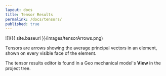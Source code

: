 ```yaml
---
layout: docs
title: Tensor Results
permalink: /docs/tensors/
published: true
---
```


![]({{ site.baseurl }}/images/tensorArrows.png)

Tensors are arrows showing the average principal vectors in an element, shown on every visible face of the element.

The tensor results editor is found in a Geo mechanical model's **View** in the project tree.
